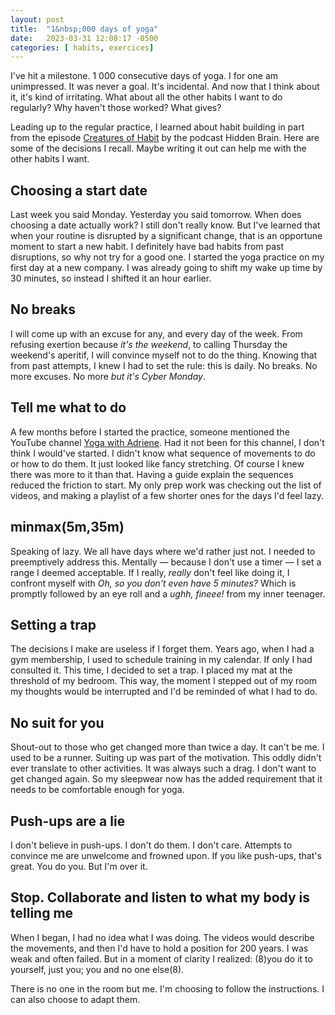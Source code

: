 ```yaml
---
layout: post
title:  "1&nbsp;000 days of yoga"
date:   2023-03-31 12:08:17 -0500
categories: [ habits, exercices]
---
```


I've hit a milestone. 1&nbsp;000 consecutive days of yoga. I for one am
unimpressed. It was never a goal. It's incidental. And now that I think about
it, it's kind of irritating. What about all the other habits I want to do
regularly? Why haven't those worked? What gives?

Leading up to the regular practice, I learned about habit building in part from
the episode [Creatures of Habit][podcast-habits] by the podcast Hidden Brain.
Here are some of the decisions I recall. Maybe writing it out can help me with
the other habits I want.

## Choosing a start date

Last week you said Monday. Yesterday you said tomorrow. When does choosing a
date actually work? I still don't really know. But I've learned that when your
routine is disrupted by a significant change, that is an opportune moment to
start a new habit. I definitely have bad habits from past disruptions, so why
not try for a good one. I started the yoga practice on my first day at a new
company. I was already going to shift my wake up time by 30 minutes, so instead
I shifted it an hour earlier.

## No breaks

I will come up with an excuse for any, and every day of the week. From refusing
exertion because _it's the weekend_, to calling Thursday the weekend's aperitif,
I will convince myself not to do the thing. Knowing that from past attempts, I
knew I had to set the rule: this is daily. No breaks. No more excuses. No more
_but it's Cyber Monday_.

## Tell me what to do

A few months before I started the practice, someone mentioned the YouTube
channel [Yoga with Adriene][YT-yoga]. Had it not been for this channel, I don't
think I would've started. I didn't know what sequence of movements to do or how
to do them. It just looked like fancy stretching. Of course I knew there was
more to it than that. Having a guide explain the sequences reduced the friction
to start. My only prep work was checking out the list of videos, and making a
playlist of a few shorter ones for the days I'd feel lazy.

## minmax(5m,35m)

Speaking of lazy. We all have days where we'd rather just not. I needed to
preemptively address this. Mentally — because I don't use a timer — I set a
range I deemed acceptable. If I really, _really_ don't feel like doing it, I
confront myself with _Oh, so you don't even have 5 minutes?_ Which is promptly
followed by an eye roll and a _ughh, fineee!_ from my inner teenager.

## Setting a trap

The decisions I make are useless if I forget them. Years ago, when I had a gym
membership, I used to schedule training in my calendar. If only I had consulted
it. This time, I decided to set a trap. I placed my mat at the threshold of my
bedroom. This way, the moment I stepped out of my room my thoughts would be
interrupted and I'd be reminded of what I had to do.

## No suit for you

Shout-out to those who get changed more than twice a day. It can't be me. I used
to be a runner. Suiting up was part of the motivation. This oddly didn't ever
translate to other activities. It was always such a drag. I don't want to get
changed again. So my sleepwear now has the added requirement that it needs to be
comfortable enough for yoga.

## Push-ups are a lie

I don't believe in push-ups. I don't do them. I don't care. Attempts to convince
me are unwelcome and frowned upon. If you like push-ups, that's great. You do
you. But I'm over it.

## Stop. Collaborate and listen to what my body is telling me

When I began, I had no idea what I was doing. The videos would describe the
movements, and then I'd have to hold a position for 200 years. I was weak and
often failed. But in a moment of clarity I realized: (8)you do it to yourself,
just you; you and no one else(8).

There is no one in the room but me. I'm choosing to follow the instructions. I
can also choose to adapt them.

[podcast-habits]: https://hiddenbrain.org/podcast/creatures-of-habit/
[YT-yoga]: https://www.youtube.com/user/yogawithadriene

